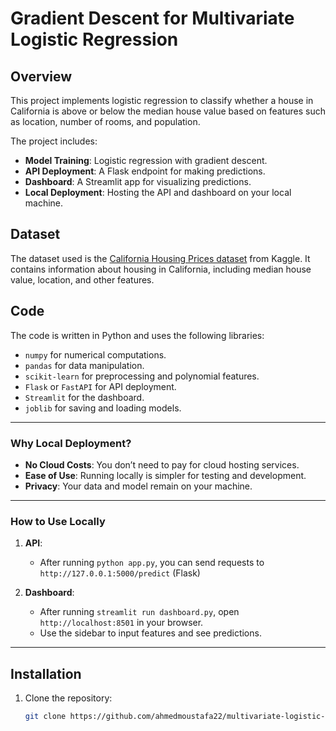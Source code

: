 
# Gradient Descent for Multivariate Logistic Regression

## Overview
This project implements logistic regression to classify whether a house in California is above or below the median house value based on features such as location, number of rooms, and population.

The project includes:
- **Model Training**: Logistic regression with gradient descent.
- **API Deployment**: A Flask endpoint for making predictions.
- **Dashboard**: A Streamlit app for visualizing predictions.
- **Local Deployment**: Hosting the API and dashboard on your local machine.

## Dataset
The dataset used is the [California Housing Prices dataset](https://www.kaggle.com/datasets/calvinhobbes119/california-housing-prices) from Kaggle. It contains information about housing in California, including median house value, location, and other features.

## Code
The code is written in Python and uses the following libraries:
- `numpy` for numerical computations.
- `pandas` for data manipulation.
- `scikit-learn` for preprocessing and polynomial features.
- `Flask` or `FastAPI` for API deployment.
- `Streamlit` for the dashboard.
- `joblib` for saving and loading models.
---

### **Why Local Deployment?**
- **No Cloud Costs**: You don’t need to pay for cloud hosting services.
- **Ease of Use**: Running locally is simpler for testing and development.
- **Privacy**: Your data and model remain on your machine.

---

### **How to Use Locally**
1. **API**:
   - After running `python app.py`, you can send requests to `http://127.0.0.1:5000/predict` (Flask) 
 
    

2. **Dashboard**:
   - After running `streamlit run dashboard.py`, open `http://localhost:8501` in your browser.
   - Use the sidebar to input features and see predictions.

---
## Installation
1. Clone the repository:
   ```bash
   git clone https://github.com/ahmedmoustafa22/multivariate-logistic-regression-gradient-descent.git
